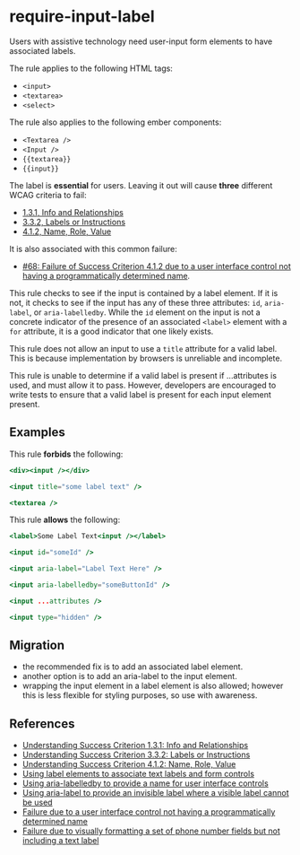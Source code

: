 # require-input-label

Users with assistive technology need user-input form elements to have associated labels.

The rule applies to the following HTML tags:

* `<input>`
* `<textarea>`
* `<select>`

The rule also applies to the following ember components:

* `<Textarea />`
* `<Input />`
* `{{textarea}}`
* `{{input}}`

The label is **essential** for users.  Leaving it out will cause **three** different WCAG criteria to fail:

  - [1.3.1, Info and Relationships](https://www.w3.org/WAI/WCAG21/Understanding/info-and-relationships.html)
  - [3.3.2, Labels or Instructions](https://www.w3.org/WAI/WCAG21/Understanding/labels-or-instructions.html)
  - [4.1.2, Name, Role, Value](https://www.w3.org/WAI/WCAG21/Understanding/name-role-value.html)

It is also associated with this common failure:

  - [#68: Failure of Success Criterion 4.1.2 due to a user interface control not having a programmatically determined name](https://www.w3.org/WAI/WCAG21/Techniques/failures/F68).

This rule checks to see if the input is contained by a label element. If it is not, it checks to see if the input has any of these three attributes: `id`, `aria-label`, or `aria-labelledby`. While the `id` element on the input is not a concrete indicator of the presence of an associated `<label>` element with a `for` attribute, it is a good indicator that one likely exists.

This rule does not allow an input to use a `title` attribute for a valid label. This is because implementation by browsers is unreliable and incomplete.

This rule is unable to determine if a valid label is present if ...attributes is used, and must allow it to pass. However, developers are encouraged to write tests to ensure that a valid label is present for each input element present.

## Examples

This rule **forbids** the following:

```hbs
<div><input /></div>
```

```hbs
<input title="some label text" />
```

```hbs
<textarea />
```

This rule **allows** the following:

```hbs
<label>Some Label Text<input /></label>
```

```hbs
<input id="someId" />
```

```hbs
<input aria-label="Label Text Here" />
```

```hbs
<input aria-labelledby="someButtonId" />
```

```hbs
<input ...attributes />
```

```hbs
<input type="hidden" />
```

## Migration

* the recommended fix is to add an associated label element.
* another option is to add an aria-label to the input element.
* wrapping the input element in a label element is also allowed; however this is less flexible for styling purposes, so use with awareness.

## References

* [Understanding Success Criterion 1.3.1: Info and Relationships](https://www.w3.org/WAI/WCAG21/Understanding/info-and-relationships)
* [Understanding Success Criterion 3.3.2: Labels or Instructions](https://www.w3.org/WAI/WCAG21/Understanding/labels-or-instructions.html)
* [Understanding Success Criterion 4.1.2: Name, Role, Value](https://www.w3.org/WAI/WCAG21/Understanding/name-role-value.html)
* [Using label elements to associate text labels and form controls](https://www.w3.org/WAI/WCAG21/Techniques/html/H44.html)
* [Using aria-labelledby to provide a name for user interface controls](https://www.w3.org/WAI/WCAG21/Techniques/aria/ARIA16)
* [Using aria-label to provide an invisible label where a visible label cannot be used](https://www.w3.org/WAI/WCAG21/Techniques/aria/ARIA14.html)
* [Failure due to a user interface control not having a programmatically determined name](https://www.w3.org/WAI/WCAG21/Techniques/failures/F68)
* [Failure due to visually formatting a set of phone number fields but not including a text label](https://www.w3.org/WAI/WCAG21/Techniques/failures/F82)
